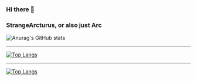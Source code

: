 ### Hi there 👋

<!--
**StrangeArcturus/StrangeArcturus** is a ✨ _special_ ✨ repository because its `README.md` (this file) appears on your GitHub profile.

Here are some ideas to get you started:

- 🔭 I’m currently working on ...
- 🌱 I’m currently learning ...
- 👯 I’m looking to collaborate on ...
- 🤔 I’m looking for help with ...
- 💬 Ask me about ...
- 📫 How to reach me: ...
- 😄 Pronouns: ...
- ⚡ Fun fact: ...
-->
### StrangeArcturus, or also just Arc
  
![Anurag's GitHub stats](https://github-readme-stats.vercel.app/api?username=StrangeArcturus&show_icons=true&theme=radical)<!--
(https://github.com/anuraghazra/github-readme-stats)
-->
***
[![Top Langs](https://github-readme-stats.vercel.app/api/top-langs/?username=StrangeArcturus)](https://github.com/anuraghazra/github-readme-stats)
***
[![Top Langs](https://github-readme-stats.vercel.app/api/top-langs/?username=StrangeArcturus&layout=compact)](https://github.com/anuraghazra/github-readme-stats)
